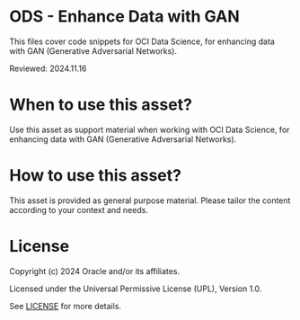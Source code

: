 # ODS - Enhance Data with GAN
 
This files cover code snippets for OCI Data Science, for enhancing data with GAN (Generative Adversarial Networks).

Reviewed: 2024.11.16
 

# When to use this asset?

Use this asset as support material when working with OCI Data Science, for enhancing data with GAN (Generative Adversarial Networks).


# How to use this asset?

This asset is provided as general purpose material. Please tailor the content according to your context and needs.


# License
 
Copyright (c) 2024 Oracle and/or its affiliates.
 
Licensed under the Universal Permissive License (UPL), Version 1.0.
 
See [LICENSE](https://github.com/oracle-devrel/technology-engineering/blob/main/LICENSE) for more details.
